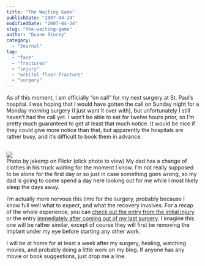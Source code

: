 ```yaml
---
title: "The Waiting Game"
publishDate: "2007-04-24"
modifiedDate: "2007-04-24"
slug: "the-waiting-game"
author: "Duane Storey"
category:
  - "Journal"
tag:
  - "face"
  - "fractures"
  - "injury"
  - "orbital-floor-fracture"
  - "surgery"
---
```


As of this moment, I am officially “on call” for my next surgery at St. Paul’s hospital. I was hoping that I would have gotten the call on Sunday night for a Monday morning surgery (I just want it over with), but unfortunately I still haven’t had the call yet. I won’t be able to eat for twelve hours prior, so I’m pretty much guaranteed to get at least that much notice. It would be nice if they could give more notice than that, but apparently the hospitals are rather busy, and it’s difficult to book them in advance.

  
[  
![](http://farm1.static.flickr.com/1/3553245_4c2a80abb2.jpg?v=0)  ](http://www.flickr.com/photos/jekemp/3553245/)  
Photo by jekemp on Flickr (click photo to view) My dad has a change of clothes in his truck waiting for the moment I know. I’m not really supposed to be alone for the first day or so just in case something goes wrong, so my dad is going to come spend a day here looking out for me while I most likely sleep the days away.

I’m actually more nervous this time for the surgery, probably because I know full well what to expect, and what the recovery involves. For a recap of the whole experience, you can [check out the entry from the initial injury](http://www.migratorynerd.com/2006/11/08/saturday-night/) or the entry [immediately after coming out of my last surgery](http://www.migratorynerd.com/2006/11/24/surgery/). I imagine this one will be rather similar, except of course they will first be removing the implant under my eye before starting any other work.

I will be at home for at least a week after my surgery, healing, watching movies, and probably doing a little work on my blog. If anyone has any movie or book suggestions, just drop me a line.